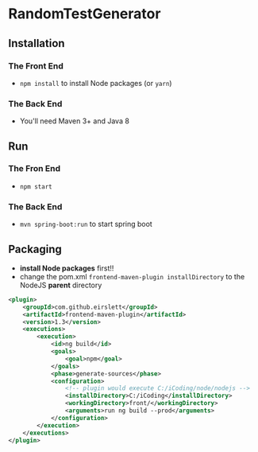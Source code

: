 # RandomTestGenerator
## Installation
### The Front End
* `npm install` to install Node packages (or `yarn`)

### The Back End
* You'll need Maven 3+ and Java 8

## Run
### The Fron End
* `npm start`

### The Back End
* `mvn spring-boot:run` to start spring boot

## Packaging
* **install Node packages** first!!
* change the pom.xml `frontend-maven-plugin installDirectory` to the NodeJS **parent** directory
```xml
<plugin>
    <groupId>com.github.eirslett</groupId>
    <artifactId>frontend-maven-plugin</artifactId>
    <version>1.3</version>
    <executions>
        <execution>
            <id>ng build</id>
            <goals>
                <goal>npm</goal>
            </goals>
            <phase>generate-sources</phase>
            <configuration>
                <!-- plugin would execute C:/iCoding/node/nodejs -->
                <installDirectory>C:/iCoding</installDirectory>
                <workingDirectory>front/</workingDirectory>
                <arguments>run ng build --prod</arguments>
            </configuration>
        </execution>
    </executions>
</plugin>
```
